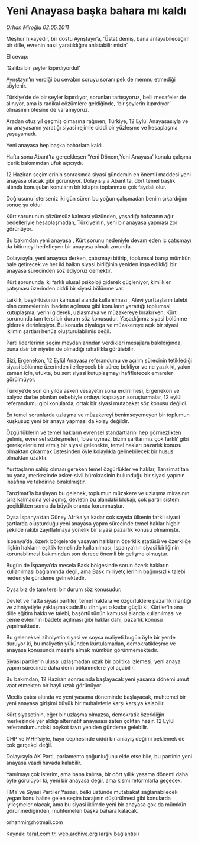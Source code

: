 # Yeni Anayasa başka bahara mı kaldı

*Orhan Miroğlu 02.05.2011*

<div class="yazi"><p>Meşhur hikayedir, bir dostu Aynştayn’a, ‘Üstat demiş, bana anlayabileceğim bir dille, evrenin nasıl yaratıldığını anlatabilir misin’</p>
<p>El cevap:</p>
<p>‘Galiba bir şeyler kıpırdıyordu!’</p>
<p>Aynştayn’ın verdiği bu cevabın soruyu soranı pek de memnu etmediği söylenir.</p>
<p>Türkiye’de de bir şeyler kıpırdıyor, sorunları tartışıyoruz, belli mesafeler de alınıyor, ama iş radikal çözümlere geldiğinde, ‘bir şeylerin kıpırdıyor’ olmasının ötesine de varamıyoruz.</p>
<p>Aradan otuz yıl geçmiş olmasına rağmen, Türkiye, 12 Eylül Anayasasıyla ve bu anayasanın yaratığı siyasi rejimle ciddi bir yüzleşme ve hesaplaşma yaşayamadı.</p>
<p>Yeni anayasa hep başka baharlara kaldı.</p>
<p>Hafta sonu Abant’ta gerçekleşen ‘Yeni Dönem,Yeni Anayasa’ konulu çalışma içerik bakımından ufuk açıcıydı.</p>
<p>12 Haziran seçimlerinin sonrasında siyasi gündemin en önemli maddesi yeni anayasa olacak gibi görünüyor. Dolayısıyla Abant’ta, dört temel başlık altında konuşulan konuların bir kitapta toplanması çok faydalı olur.</p>
<p>Doğrusunu isterseniz iki gün süren bu yoğun çalışmadan benim çıkardığım sonuç şu oldu:</p>
<p>Kürt sorununun çözümsüz kalması yüzünden, yaşadığı hafızanın ağır bedelleriyle hesaplaşmadan, Türkiye’nin, yeni bir anayasa yapması zor görünüyor.</p>
<p>Bu bakımdan yeni anayasa , Kürt sorunu nedeniyle devam eden iç çatışmayı da bitirmeyi hedefleyen bir anayasa olmak zorunda.</p>
<p>Dolayısıyla, yeni anayasa derken, çatışmayı bitirip, toplumsal barışı mümkün hale getirecek ve her iki halkın siyasi birliğinin yeniden inşa edildiği bir anayasa sürecinden söz ediyoruz demektir.</p>
<p>Kürt sorununda iki farklı ulusal psikoloji giderek güçleniyor, kimlikler çatışması üzerinden ciddi bir siyasi bölünme var.</p>
<p>Laiklik, başörtüsünün kamusal alanda kullanılması , Alevi yurttaşların talebi olan cemevlerinin ibadete açılması gibi konuların yarattığı toplumsal kutuplaşma, yerini giderek, uzlaşmaya ve müzakereye bırakırken, Kürt sorununda tam tersi bir durum söz konusudur. Yaşadığımız siyasi bölünme giderek derinleşiyor. Bu konuda diyaloga ve müzakereye açık bir siyasi iklimin şartları henüz oluşturulabilmiş değil.</p>
<p>Parti liderlerinin seçim meydanlarından verdikleri mesajlara bakıldığında, buna dair bir niyetin de olmadığı rahatlıkla görülebilir.</p>
<p>Bizi, Ergenekon, 12 Eylül Anayasa referandumu ve açılım sürecinin tetiklediği siyasi bölünme üzerinden ilerleyecek bir süreç bekliyor ve ne yazık ki, yakın zaman için, ufukta, bu sert siyasi kutuplaşmayı hafifletecek emareler görülmüyor.</p>
<p>Türkiye’de son on yılda askeri vesayetin sona erdirilmesi, Ergenekon ve balyoz darbe planları sebebiyle orduyu kapsayan soruşturmalar, 12 eylül referandumu gibi konularda, ortak bir siyasi mutabakat söz konusu değildi.</p>
<p>En temel sorunlarda uzlaşma ve müzakereyi benimseyemeyen bir toplumun kuşkusuz yeni bir anaya yapması da kolay değildir.</p>
<p>Özgürlüklerin ve temel hakların evrensel standartlarını hep görmezlikten gelmiş, evrensel sözleşmeleri, ‘bize uymaz, bizim şartlarımız çok farklı’ gibi gerekçelerle ret etmiş bir siyasi gelenekte, temel hakları pazarlık konusu olmaktan çıkarmak üstesinden öyle kolaylıkla gelinebilecek bir husus olmaktan uzaktır.</p>
<p>Yurttaşların sahip olması gereken temel özgürlükler ve haklar, Tanzimat’tan bu yana, merkezinde asker-sivil bürokrasinin bulunduğu bir siyasi yapının insafına ve takdirine bırakılmıştır.</p>
<p>Tanzimat’la başlayan bu gelenek, toplumun müzakere ve uzlaşma mirasının cılız kalmasına yol açmış, devletin bu alandaki blokajı, çok partili sistem geçildikten sonra da büyük oranda korunmuştur.</p>
<p>Oysa İspanya’dan Güney Afrika’ya kadar çok sayıda ülkenin farklı siyasi şartlarda oluşturduğu yeni anayasa yapım sürecinde temel haklar hiçbir şekilde rakibi zayıflatmaya yönelik bir siyasi pazarlık konusu olmamıştır.</p>
<p>İspanya’da, özerk bölgelerde yaşayan halkların özerklik statüsü ve özerkliğe ilişkin hakların eşitlik temelinde kullanılması, İspanya’nın siyasi birliğinin korunabilmesi bakımından son derece önemli bir gelişme olmuştur.</p>
<p>Bugün de İspanya’da mesela Bask bölgesinde sorun özerk hakların kullanılması bağlamında değil, ama Bask milliyetçilerinin bağımsızlık talebi nedeniyle gündeme gelmektedir.</p>
<p>Oysa biz de tam tersi bir durum söz konusudur.</p>
<p>Devlet ve hatta siyasi partiler, temel haklara ve özgürlüklere pazarlık mantığı ve zihniyetiyle yaklaşmaktadır.Bu zihniyet o kadar güçlü ki, Kürtler’in ana dille eğitim hakkı ve talebi, başörtüsünün kamusal alanda kullanılması ve ceme evlerinin ibadete açılması gibi haklar dahi, pazarlık konusu yapılmaktadır.</p>
<p>Bu geleneksel zihniyetin siyasi ve soysa maliyeti bugün öyle bir yerde duruyor ki, bu maliyetin yükünden kurtulamadan, demokratikleşme ve anayasa konusunda mesafe almak mümkün görünmemektedir.</p>
<p>Siyasi partilerin ulusal uzlaşmadan uzak bir politika izlemesi, yeni anaya yapım sürecinde daha derin bölünmelere yol açabilir.</p>
<p>Bu bakımdan, 12 Haziran sonrasında başlayacak yeni yasama dönemi umut vaat etmekten bir hayli uzak görünüyor.</p>
<p>Meclis çatısı altında ve yeni yasama döneminde başlayacak, muhtemel bir yeni anayasa girişimi büyük bir muhalefetle karşı karşıya kalabilir.</p>
<p>Kürt siyasetinin, eğer bir uzlaşma olmazsa, demokratik özerkliğin merkezinde yer aldığı alternatif anayasası zaten çoktan hazır. 12 Eylül referandumundaki boykot tavrı yeniden gündeme gelebilir.</p>
<p>CHP ve MHP’siyle, hayır cephesinde ciddi bir anlayış değimi beklemek de çok gerçekçi değil.</p>
<p>Dolayısıyla AK Parti, parlamento çoğunluğunu elde etse bile, bu partinin yeni anayasa vaadi havada kalabilir.</p>
<p>Yanılmayı çok isterim, ama bana kalırsa, bir dört yıllık yasama dönemi daha öyle görülüyor ki, yeni bir anayasa değil, ama kısmi reformlarla geçecek.</p>
<p>TMY ve Siyasi Partiler Yasası, belki üstünde mutabakat sağlanabilecek yegan konu haline gelen seçim barajının düşürülmesi gibi konularda iyileşmeler olacak, ama bu siyasi iklimde yeni bir anayasa çok da mümkün görünmediğinden, muhtemelen başka bahara kalacak.</p>
<p>orhanmir@hotmail.com</p>
</div>

Kaynak: [taraf.com.tr](http://www.taraf.com.tr/orhan-miroglu/makale-yeni-anayasa-baska-bahara-mi-kaldi.htm), [web.archive.org (arşiv bağlantısı)](http://web.archive.org/web/20130720185356/http://www.taraf.com.tr/orhan-miroglu/makale-yeni-anayasa-baska-bahara-mi-kaldi.htm)
